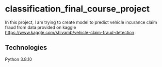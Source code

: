 # classification_final_course_project
In this project, I am trying to create model to predict vehicle incurance claim fraud from data provided on
kaggle https://www.kaggle.com/shivamb/vehicle-claim-fraud-detection

## Technologies
Python 3.8.10
